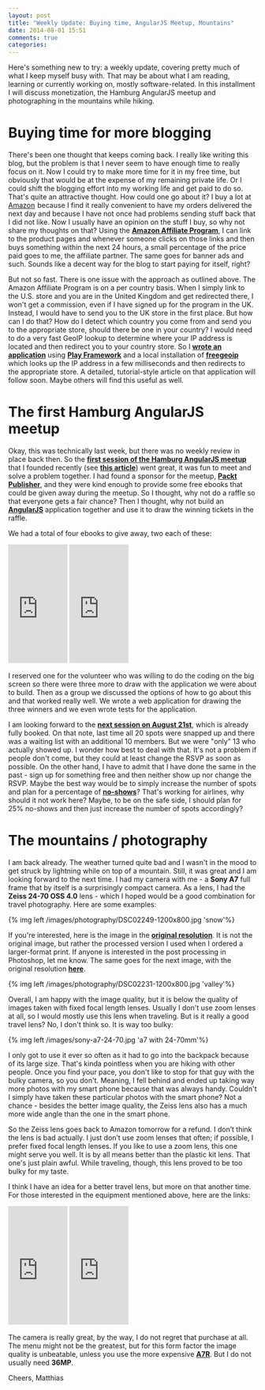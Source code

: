 ```yaml
---
layout: post
title: "Weekly Update: Buying time, AngularJS Meetup, Mountains"
date: 2014-08-01 15:51
comments: true
categories: 
---
```

Here's something new to try: a weekly update, covering pretty much of what I keep myself busy with. That may be about what I am reading, learning or currently working on, mostly software-related. In this installment I will discuss monetization, the Hamburg AngularJS meetup and photographing in the mountains while hiking.

<!-- more -->

# Buying time for more blogging
There's been one thought that keeps coming back. I really like writing this blog, but the problem is that I never seem to have enough time to really focus on it. Now I could try to make more time for it in my free time, but obviously that would be at the expense of my remaining private life. Or I could shift the blogging effort into my working life and get paid to do so. That's quite an attractive thought. How could one go about it? I buy a lot at <a target="_blank" href="http://r.matthiasnehlsen.com/amazon-landing/link">Amazon</a><img src="http://r.matthiasnehlsen.com/amazon-landing/img" width="1" height="1" border="0" alt="" style="border:none !important; margin:0px !important;" /> because I find it really convenient to have my orders delivered the next day and because I have not once had problems sending stuff back that I did not like. Now I usually have an opinion on the stuff I buy, so why not share my thoughts on that? Using the **[Amazon Affiliate Program](https://affiliate-program.amazon.com)**, I can link to the product pages and whenever someone clicks on those links and then buys something within the next 24 hours, a small percentage of the price paid goes to me, the affiliate partner. The same goes for banner ads and such. Sounds like a decent way for the blog to start paying for itself, right?

But not so fast. There is one issue with the approach as outlined above. The Amazon Affiliate Program is on a per country basis. When I simply link to the U.S. store and you are in the United Kingdom and get redirected there, I won't get a commission, even if I have signed up for the program in the UK. Instead, I would have to send you to the UK store in the first place. But how can I do that? How do I detect which country you come from and send you to the appropriate store, should there be one in your country? I would need to do a very fast GeoIP lookup to determine where your IP address is located and then redirect you to your country store. So I **[wrote an application](https://github.com/matthiasn/amzn-geo-lookup)** using **[Play Framework](http://www.playframework.com)** and a local installation of **[freegeoip](http://freegeoip.net)** which looks up the IP address in a few milliseconds and then redirects to the appropriate store. A detailed, tutorial-style article on that application will follow soon. Maybe others will find this useful as well.

# The first Hamburg AngularJS meetup
Okay, this was technically last week, but there was no weekly review in place back then. So the **[first session of the Hamburg AngularJS meetup](http://www.meetup.com/Hamburg-AngularJS-Meetup/events/193495902/)** that I founded recently (see **[this article](http://matthiasnehlsen.com/blog/2014/07/08/hamburg-angularjs-meetup/)**) went great, it was fun to meet and solve a problem together. I had found a sponsor for the meetup, **[Packt Publisher](https://www.packtpub.com)**, and they were kind enough to provide some free ebooks that could be given away during the meetup. So I thought, why not do a raffle so that everyone gets a fair chance? Then I thought, why not build an **[AngularJS](http://angularjs.org)** application together and use it to draw the winning tickets in the raffle.

We had a total of four ebooks to give away, two each of these: 

<iframe style="width:120px;height:240px;" marginwidth="0" marginheight="0" scrolling="no" frameborder="0" src="http://r.matthiasnehlsen.com/mastering-angular/iframe">
</iframe>

<iframe style="width:120px;height:240px;" marginwidth="0" marginheight="0" scrolling="no" frameborder="0" src="http://r.matthiasnehlsen.com/angular-directives/iframe">
</iframe>

I reserved one for the volunteer who was willing to do the coding on the big screen so there were three more to draw with the application we were about to build. Then as a group we discussed the options of how to go about this and that worked really well. We wrote a web application for drawing the three winners and we even wrote tests for the application.

I am looking forward to the **[next session on August 21st](http://www.meetup.com/Hamburg-AngularJS-Meetup/events/196972082/)**, which is already fully booked. On that note, last time all 20 spots were snapped up and there was a waiting list with an additional 10 members. But we were "only" 13 who actually showed up. I wonder how best to deal with that. It's not a problem if people don't come, but they could at least change the RSVP as soon as possible. On the other hand, I have to admit that I have done the same in the past - sign up for something free and then neither show up nor change the RSVP. Maybe the best way would be to simply increase the number of spots and plan for a percentage of **[no-shows](http://www.merriam-webster.com/dictionary/no-show)**? That's working for airlines, why should it not work here? Maybe, to be on the safe side, I should plan for 25% no-shows and then just increase the number of spots accordingly?

# The mountains / photography
I am back already. The weather turned quite bad and I wasn't in the mood to get struck by lightning while on top of a mountain. Still, it was great and I am looking forward to the next time. I had my camera with me - a **Sony A7** full frame that by itself is a surprisingly compact camera. As a lens, I had the **Zeiss 24-70 OSS 4.0** lens - which I hoped would be a good combination for travel photography. Here are some examples:

{% img left /images/photography/DSC02249-1200x800.jpg 'snow'%}

If you're interested, here is the image in the **[original resolution](/images/photography/DSC02249-full.jpg)**. It is not the original image, but rather the processed version I used when I ordered a larger-format print. If anyone is interested in the post processing in Photoshop, let me know. The same goes for the next image, with the original resolution **[here](/images/photography/DSC02231-full.jpg)**.

{% img left /images/photography/DSC02231-1200x800.jpg 'valley'%}

Overall, I am happy with the image quality, but it is below the quality of images taken with fixed focal length lenses. Usually I don't use zoom lenses at all, so I would mostly use this lens when traveling. But is it really a good travel lens? No, I don't think so. It is way too bulky:

{% img left /images/sony-a7-24-70.jpg 'a7 with 24-70mm'%}

I only got to use it ever so often as it had to go into the backpack because of its large size. That's kinda pointless when you are hiking with other people. Once you find your pace, you don't like to stop for that guy with the bulky camera, so you don't. Meaning, I fell behind and ended up taking way more photos with my smart phone because that was always handy. Couldn't I simply have taken these particular photos with the smart phone? Not a chance - besides the better image quality, the Zeiss lens also has a much more wide angle than the one in the smart phone.

So the Zeiss lens goes back to Amazon tomorrow for a refund. I don’t think the lens is bad actually. I just don’t use zoom lenses that often; if possible, I prefer fixed focal length lenses. If you like to use a zoom lens, this one might serve you well. It is by all means better than the plastic kit lens. That one's just plain awful. While traveling, though, this lens proved to be too bulky for my taste.

I think I have an idea for a better travel lens, but more on that another time. For those interested in the equipment mentioned above, here are the links:

<iframe style="width:120px;height:240px;" marginwidth="0" marginheight="0" scrolling="no" frameborder="0" src="http://r.matthiasnehlsen.com/sony-a7/iframe">
</iframe>

<iframe style="width:120px;height:240px;" marginwidth="0" marginheight="0" scrolling="no" frameborder="0" src="http://r.matthiasnehlsen.com/zeiss-24-70/iframe">
</iframe>

The camera is really great, by the way, I do not regret that purchase at all. The menu might not be the greatest, but for this form factor the image quality is unbeatable, unless you use the more expensive **[A7R](http://r.matthiasnehlsen.com/sony-a7r/link)**. But I do not usually need **36MP**.

Cheers,
Matthias